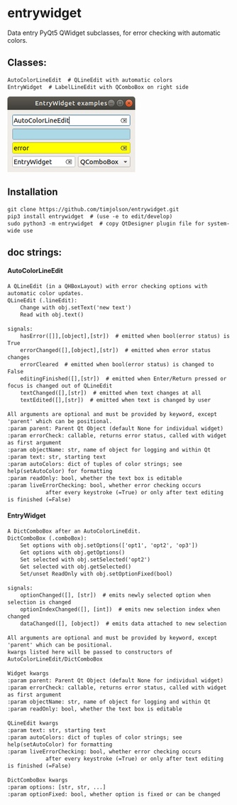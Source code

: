 # entrywidget
Data entry PyQt5 QWidget subclasses, for error checking with automatic colors.

## Classes:
    
    AutoColorLineEdit  # QLineEdit with automatic colors
    EntryWidget  # LabelLineEdit with QComboBox on right side
    
![alt text](examples/image.png)

## Installation

    git clone https://github.com/timjolson/entrywidget.git
    pip3 install entrywidget  # (use -e to edit/develop)
    sudo python3 -m entrywidget  # copy QtDesigner plugin file for system-wide use

## doc strings:

#### AutoColorLineEdit
    A QLineEdit (in a QHBoxLayout) with error checking options with automatic color updates.
    QLineEdit (.lineEdit):
        Change with obj.setText('new text')
        Read with obj.text()

    signals:
        hasError([]],[object],[str])  # emitted when bool(error status) is True
        errorChanged([],[object],[str])  # emitted when error status changes
        errorCleared  # emitted when bool(error status) is changed to False
        editingFinished([],[str])  # emitted when Enter/Return pressed or focus is changed out of QLineEdit
        textChanged([],[str])  # emitted when text changes at all
        textEdited([],[str])  # emitted when text is changed by user

    All arguments are optional and must be provided by keyword, except 'parent' which can be positional.
    :param parent: Parent Qt Object (default None for individual widget)
    :param errorCheck: callable, returns error status, called with widget as first argument
    :param objectName: str, name of object for logging and within Qt
    :param text: str, starting text
    :param autoColors: dict of tuples of color strings; see help(setAutoColor) for formatting
    :param readOnly: bool, whether the text box is editable
    :param liveErrorChecking: bool, whether error checking occurs
                after every keystroke (=True) or only after text editing is finished (=False)

        
#### EntryWidget
    A DictComboBox after an AutoColorLineEdit.
    DictComboBox (.comboBox):
        Set options with obj.setOptions(['opt1', 'opt2', 'op3'])
        Get options with obj.getOptions()
        Set selected with obj.setSelected('opt2')
        Get selected with obj.getSelected()
        Set/unset ReadOnly with obj.setOptionFixed(bool)

    signals:
        optionChanged([], [str])  # emits newly selected option when selection is changed
        optionIndexChanged([], [int])  # emits new selection index when changed
        dataChanged([], [object])  # emits data attached to new selection

    All arguments are optional and must be provided by keyword, except 'parent' which can be positional.
    kwargs listed here will be passed to constructors of AutoColorLineEdit/DictComboBox

    Widget kwargs
    :param parent: Parent Qt Object (default None for individual widget)
    :param errorCheck: callable, returns error status, called with widget as first argument
    :param objectName: str, name of object for logging and within Qt
    :param readOnly: bool, whether the text box is editable

    QLineEdit kwargs
    :param text: str, starting text
    :param autoColors: dict of tuples of color strings; see help(setAutoColor) for formatting
    :param liveErrorChecking: bool, whether error checking occurs
                after every keystroke (=True) or only after text editing is finished (=False)

    DictComboBox kwargs
    :param options: [str, str, ...]
    :param optionFixed: bool, whether option is fixed or can be changed

